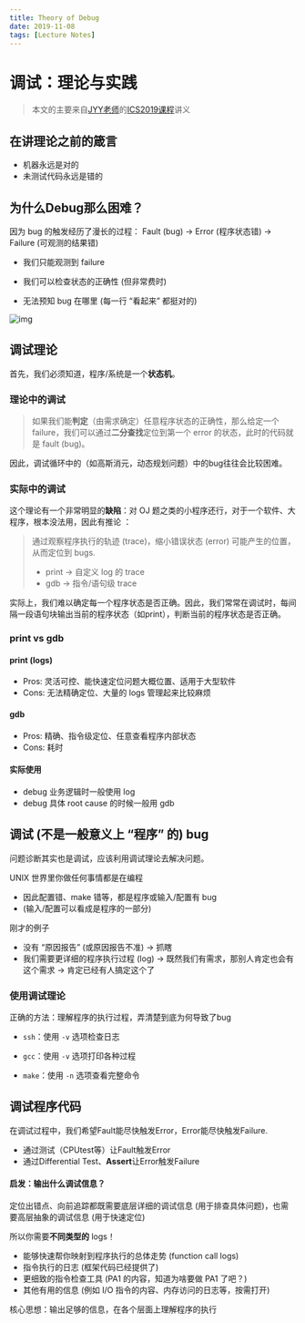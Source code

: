 ```yaml
---
title: Theory of Debug
date: 2019-11-08
tags: [Lecture Notes]
---
```


# 调试：理论与实践

> 本文的主要来自[JYY老师](http://ics.nju.edu.cn/~jyy/)的[ICS2019课程](http://ics.nju.edu.cn/~jyywiki/wiki/ICS2019)讲义

## 在讲理论之前的箴言

- 机器永远是对的
- 未测试代码永远是错的

## 为什么Debug那么困难？

因为 bug 的触发经历了漫长的过程：
Fault (bug) → Error (程序状态错) → Failure (可观测的结果错)

- 我们只能观测到 failure

- 我们可以检查状态的正确性 (但非常费时)

- 无法预知 bug 在哪里 (每一行 “看起来” 都挺对的)

<!-- more -->

![img](/Theory_of_debug/fault-error-failure.png)

## 调试理论

首先，我们必须知道，程序/系统是一个**状态机**。

###  理论中的调试

> 如果我们能**判定**（由需求确定）任意程序状态的正确性，那么给定一个 failure，我们可以通过**二分查找**定位到第一个 error 的状态，此时的代码就是 fault (bug)。 

因此，调试循环中的（如高斯消元，动态规划问题）中的bug往往会比较困难。

### 实际中的调试

 这个理论有一个非常明显的**缺陷**：对 OJ 题之类的小程序还行，对于一个软件、大程序，根本没法用，因此有推论 ：

> 通过观察程序执行的轨迹 (trace)，缩小错误状态 (error) 可能产生的位置，从而定位到 bugs.
> - print → 自定义 log 的 trace
> - gdb → 指令/语句级 trace

实际上，我们难以确定每一个程序状态是否正确。因此，我们常常在调试时，每间隔一段语句块输出当前的程序状态（如print），判断当前的程序状态是否正确。

### print vs gdb

#### print (logs)

- Pros: 灵活可控、能快速定位问题大概位置、适用于大型软件
- Cons: 无法精确定位、大量的 logs 管理起来比较麻烦

#### gdb

- Pros: 精确、指令级定位、任意查看程序内部状态
- Cons: 耗时

#### 实际使用

- debug 业务逻辑时一般使用 log
- debug 具体 root cause 的时候一般用 gdb


##  调试 (不是一般意义上 “程序” 的) bug 

问题诊断其实也是调试，应该利用调试理论去解决问题。

UNIX 世界里你做任何事情都是在编程

- 因此配置错、make 错等，都是程序或输入/配置有 bug
- (输入/配置可以看成是程序的一部分)

刚才的例子

- 没有 “原因报告” (或原因报告不准) → 抓瞎
- 我们需要更详细的程序执行过程 (log) → 既然我们有需求，那别人肯定也会有这个需求 → 肯定已经有人搞定这个了

### 使用调试理论

正确的方法：理解程序的执行过程，弄清楚到底为何导致了bug

- `ssh`：使用 `-v` 选项检查日志

- `gcc`：使用 `-v` 选项打印各种过程

- `make`：使用 `-n` 选项查看完整命令

## 调试程序代码

在调试过程中，我们希望Fault能尽快触发Error，Error能尽快触发Failure.

- 通过测试（CPUtest等）让Fault触发Error
- 通过Differential Test、**Assert**让Error触发Failure

#### 启发：输出什么调试信息？

定位出错点、向前追踪都既需要底层详细的调试信息 (用于排查具体问题)，也需要高层抽象的调试信息 (用于快速定位)

所以你需要**不同类型的** logs！

- 能够快速帮你映射到程序执行的总体走势 (function call logs)
- 指令执行的日志 (框架代码已经提供了)
- 更细致的指令检查工具 (PA1 的内容，知道为啥要做 PA1 了吧？)
- 其他有用的信息 (例如 I/O 指令的内容、内存访问的日志等，按需打开)


核心思想：输出足够的信息，在各个层面上理解程序的执行